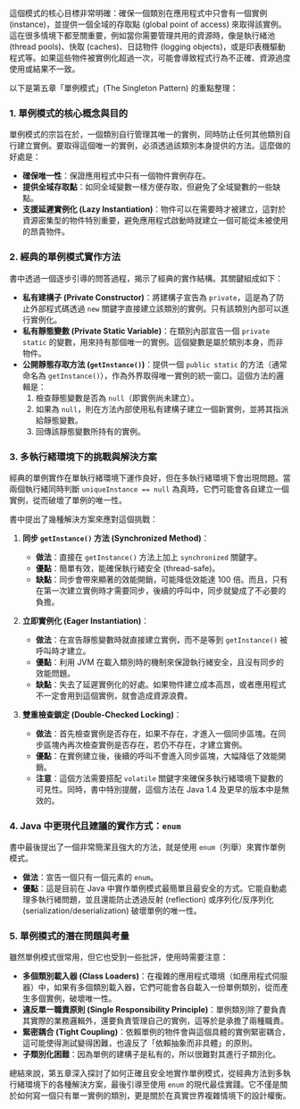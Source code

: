 這個模式的核心目標非常明確：確保一個類別在應用程式中只會有一個實例 (instance)，並提供一個全域的存取點 (global point of access) 來取得該實例。這在很多情境下都至關重要，例如當你需要管理共用的資源時，像是執行緒池 (thread pools)、快取 (caches)、日誌物件 (logging objects)，或是印表機驅動程式等。如果這些物件被實例化超過一次，可能會導致程式行為不正確、資源過度使用或結果不一致。

以下是第五章「單例模式」(The Singleton Pattern) 的重點整理：

### 1. 單例模式的核心概念與目的

單例模式的宗旨在於，一個類別自行管理其唯一的實例，同時防止任何其他類別自行建立實例。要取得這個唯一的實例，必須透過該類別本身提供的方法。這麼做的好處是：
*   **確保唯一性**：保證應用程式中只有一個物件實例存在。
*   **提供全域存取點**：如同全域變數一樣方便存取，但避免了全域變數的一些缺點。
*   **支援延遲實例化 (Lazy Instantiation)**：物件可以在需要時才被建立，這對於資源密集型的物件特別重要，避免應用程式啟動時就建立一個可能從未被使用的昂貴物件。

### 2. 經典的單例模式實作方法

書中透過一個逐步引導的問答過程，揭示了經典的實作結構。其關鍵組成如下：
*   **私有建構子 (Private Constructor)**：將建構子宣告為 `private`，這是為了防止外部程式碼透過 `new` 關鍵字直接建立該類別的實例。只有該類別內部可以進行實例化。
*   **私有靜態變數 (Private Static Variable)**：在類別內部宣告一個 `private static` 的變數，用來持有那個唯一的實例。這個變數是屬於類別本身，而非物件。
*   **公開靜態存取方法 (`getInstance()`)**：提供一個 `public static` 的方法（通常命名為 `getInstance()`），作為外界取得唯一實例的統一窗口。這個方法的邏輯是：
    1.  檢查靜態變數是否為 `null`（即實例尚未建立）。
    2.  如果為 `null`，則在方法內部使用私有建構子建立一個新實例，並將其指派給靜態變數。
    3.  回傳該靜態變數所持有的實例。

### 3. 多執行緒環境下的挑戰與解決方案

經典的單例實作在單執行緒環境下運作良好，但在多執行緒環境下會出現問題。當兩個執行緒同時判斷 `uniqueInstance == null` 為真時，它們可能會各自建立一個實例，從而破壞了單例的唯一性。

書中提出了幾種解決方案來應對這個挑戰：

1.  **同步 `getInstance()` 方法 (Synchronized Method)**：
    *   **做法**：直接在 `getInstance()` 方法上加上 `synchronized` 關鍵字。
    *   **優點**：簡單有效，能確保執行緒安全 (thread-safe)。
    *   **缺點**：同步會帶來顯著的效能開銷，可能降低效能達 100 倍。而且，只有在第一次建立實例時才需要同步，後續的呼叫中，同步就變成了不必要的負擔。

2.  **立即實例化 (Eager Instantiation)**：
    *   **做法**：在宣告靜態變數時就直接建立實例，而不是等到 `getInstance()` 被呼叫時才建立。
    *   **優點**：利用 JVM 在載入類別時的機制來保證執行緒安全，且沒有同步的效能問題。
    *   **缺點**：失去了延遲實例化的好處。如果物件建立成本高昂，或者應用程式不一定會用到這個實例，就會造成資源浪費。

3.  **雙重檢查鎖定 (Double-Checked Locking)**：
    *   **做法**：首先檢查實例是否存在，如果不存在，才進入一個同步區塊。在同步區塊內再次檢查實例是否存在，若仍不存在，才建立實例。
    *   **優點**：在實例建立後，後續的呼叫不會進入同步區塊，大幅降低了效能開銷。
    *   **注意**：這個方法需要搭配 `volatile` 關鍵字來確保多執行緒環境下變數的可見性。同時，書中特別提醒，這個方法在 Java 1.4 及更早的版本中是無效的。

### 4. Java 中更現代且建議的實作方式：`enum`

書中最後提出了一個非常簡潔且強大的方法，就是使用 `enum`（列舉）來實作單例模式。
*   **做法**：宣告一個只有一個元素的 `enum`。
*   **優點**：這是目前在 Java 中實作單例模式最簡單且最安全的方式。它能自動處理多執行緒問題，並且還能防止透過反射 (reflection) 或序列化/反序列化 (serialization/deserialization) 破壞單例的唯一性。

### 5. 單例模式的潛在問題與考量

雖然單例模式很常用，但它也受到一些批評，使用時需要注意：
*   **多個類別載入器 (Class Loaders)**：在複雜的應用程式環境（如應用程式伺服器）中，如果有多個類別載入器，它們可能會各自載入一份單例類別，從而產生多個實例，破壞唯一性。
*   **違反單一職責原則 (Single Responsibility Principle)**：單例類別除了要負責其實際的業務邏輯外，還要負責管理自己的實例，這等於是承擔了兩種職責。
*   **緊密耦合 (Tight Coupling)**：依賴單例的物件會與這個具體的實例緊密耦合，這可能使得測試變得困難，也違反了「依賴抽象而非具體」的原則。
*   **子類別化困難**：因為單例的建構子是私有的，所以很難對其進行子類別化。

總結來說，第五章深入探討了如何正確且安全地實作單例模式，從經典方法到多執行緒環境下的各種解決方案，最後引導至使用 `enum` 的現代最佳實踐。它不僅是關於如何寫一個只有單一實例的類別，更是關於在真實世界複雜情境下的設計權衡。